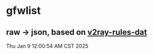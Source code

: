 # gfwlist
## raw -> json, based on [v2ray-rules-dat](https://github.com/Loyalsoldier/v2ray-rules-dat)
Thu Jan  9 12:00:54 AM CST 2025

